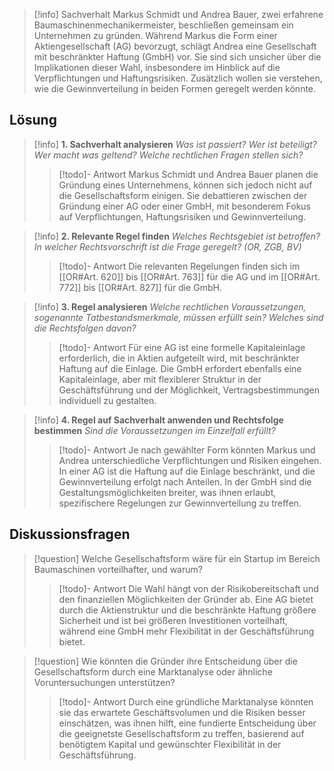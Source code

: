 >[!info] Sachverhalt
>Markus Schmidt und Andrea Bauer, zwei erfahrene Baumaschinenmechanikermeister, beschließen gemeinsam ein Unternehmen zu gründen. Während Markus die Form einer Aktiengesellschaft (AG) bevorzugt, schlägt Andrea eine Gesellschaft mit beschränkter Haftung (GmbH) vor. Sie sind sich unsicher über die Implikationen dieser Wahl, insbesondere im Hinblick auf die Verpflichtungen und Haftungsrisiken. Zusätzlich wollen sie verstehen, wie die Gewinnverteilung in beiden Formen geregelt werden könnte.

## Lösung
>[!info] **1. Sachverhalt analysieren**
>_Was ist passiert? Wer ist beteiligt? Wer macht was geltend? Welche rechtlichen Fragen stellen sich?_ 
>>[!todo]- Antwort
>>Markus Schmidt und Andrea Bauer planen die Gründung eines Unternehmens, können sich jedoch nicht auf die Gesellschaftsform einigen. Sie debattieren zwischen der Gründung einer AG oder einer GmbH, mit besonderem Fokus auf Verpflichtungen, Haftungsrisiken und Gewinnverteilung.

>[!info] **2. Relevante Regel finden**
>_Welches Rechtsgebiet ist betroffen? In welcher Rechtsvorschrift ist die Frage geregelt? (OR, ZGB, BV)_
>>[!todo]- Antwort
>>Die relevanten Regelungen finden sich im [[OR#Art. 620]] bis [[OR#Art. 763]] für die AG und im [[OR#Art. 772]] bis [[OR#Art. 827]] für die GmbH.

>[!info] **3. Regel analysieren**
>_Welche rechtlichen Voraussetzungen, sogenannte Tatbestandsmerkmale, müssen erfüllt sein? Welches sind die Rechtsfolgen davon?_
>>[!todo]- Antwort
>>Für eine AG ist eine formelle Kapitaleinlage erforderlich, die in Aktien aufgeteilt wird, mit beschränkter Haftung auf die Einlage. Die GmbH erfordert ebenfalls eine Kapitaleinlage, aber mit flexiblerer Struktur in der Geschäftsführung und der Möglichkeit, Vertragsbestimmungen individuell zu gestalten.

>[!info] **4. Regel auf Sachverhalt anwenden und Rechtsfolge bestimmen**
>_Sind die Voraussetzungen im Einzelfall erfüllt?_
>>[!todo]- Antwort
>>Je nach gewählter Form könnten Markus und Andrea unterschiedliche Verpflichtungen und Risiken eingehen. In einer AG ist die Haftung auf die Einlage beschränkt, und die Gewinnverteilung erfolgt nach Anteilen. In der GmbH sind die Gestaltungsmöglichkeiten breiter, was ihnen erlaubt, spezifischere Regelungen zur Gewinnverteilung zu treffen.

## Diskussionsfragen
>[!question] Welche Gesellschaftsform wäre für ein Startup im Bereich Baumaschinen vorteilhafter, und warum?
>>[!todo]- Antwort
>>Die Wahl hängt von der Risikobereitschaft und den finanziellen Möglichkeiten der Gründer ab. Eine AG bietet durch die Aktienstruktur und die beschränkte Haftung größere Sicherheit und ist bei größeren Investitionen vorteilhaft, während eine GmbH mehr Flexibilität in der Geschäftsführung bietet.

>[!question] Wie könnten die Gründer ihre Entscheidung über die Gesellschaftsform durch eine Marktanalyse oder ähnliche Voruntersuchungen unterstützen?
>>[!todo]- Antwort
>>Durch eine gründliche Marktanalyse könnten sie das erwartete Geschäftsvolumen und die Risiken besser einschätzen, was ihnen hilft, eine fundierte Entscheidung über die geeignetste Gesellschaftsform zu treffen, basierend auf benötigtem Kapital und gewünschter Flexibilität in der Geschäftsführung.